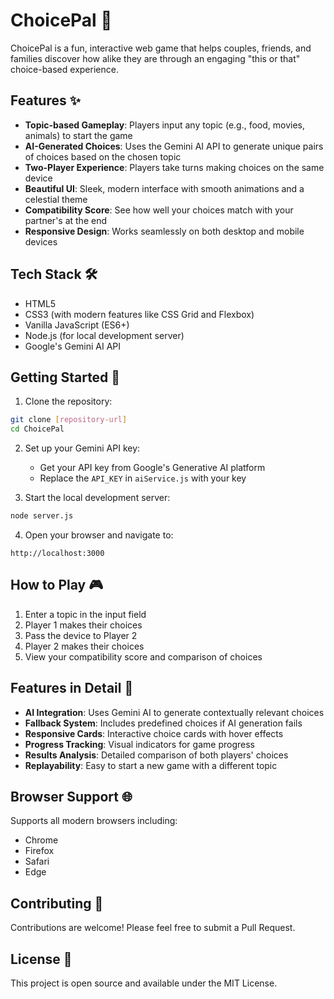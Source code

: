 # ChoicePal 🌟

ChoicePal is a fun, interactive web game that helps couples, friends, and families discover how alike they are through an engaging "this or that" choice-based experience.

## Features ✨

- **Topic-based Gameplay**: Players input any topic (e.g., food, movies, animals) to start the game
- **AI-Generated Choices**: Uses the Gemini AI API to generate unique pairs of choices based on the chosen topic
- **Two-Player Experience**: Players take turns making choices on the same device
- **Beautiful UI**: Sleek, modern interface with smooth animations and a celestial theme
- **Compatibility Score**: See how well your choices match with your partner's at the end
- **Responsive Design**: Works seamlessly on both desktop and mobile devices

## Tech Stack 🛠️

- HTML5
- CSS3 (with modern features like CSS Grid and Flexbox)
- Vanilla JavaScript (ES6+)
- Node.js (for local development server)
- Google's Gemini AI API

## Getting Started 🚀

1. Clone the repository:
```bash
git clone [repository-url]
cd ChoicePal
```

2. Set up your Gemini API key:
   - Get your API key from Google's Generative AI platform
   - Replace the `API_KEY` in `aiService.js` with your key

3. Start the local development server:
```bash
node server.js
```

4. Open your browser and navigate to:
```
http://localhost:3000
```

## How to Play 🎮

1. Enter a topic in the input field
2. Player 1 makes their choices
3. Pass the device to Player 2
4. Player 2 makes their choices
5. View your compatibility score and comparison of choices

## Features in Detail 📝

- **AI Integration**: Uses Gemini AI to generate contextually relevant choices
- **Fallback System**: Includes predefined choices if AI generation fails
- **Responsive Cards**: Interactive choice cards with hover effects
- **Progress Tracking**: Visual indicators for game progress
- **Results Analysis**: Detailed comparison of both players' choices
- **Replayability**: Easy to start a new game with a different topic

## Browser Support 🌐

Supports all modern browsers including:
- Chrome
- Firefox
- Safari
- Edge

## Contributing 🤝

Contributions are welcome! Please feel free to submit a Pull Request.

## License 📄

This project is open source and available under the MIT License.
